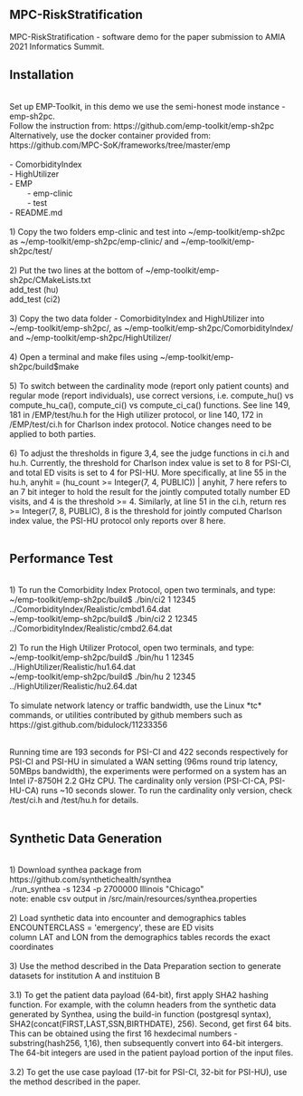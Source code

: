 ## MPC-RiskStratification
  MPC-RiskStratification - software demo for the paper submission to AMIA 2021 Informatics Summit.
  <br/>
## Installation
  <br/>
  Set up EMP-Toolkit, in this demo we use the semi-honest mode instance - emp-sh2pc. 
  <br/>Follow the instruction from: https://github.com/emp-toolkit/emp-sh2pc
  <br/>Alternatively, use the docker container provided from: https://github.com/MPC-SoK/frameworks/tree/master/emp
  <br/><br/>
  - ComorbidityIndex <br/>
  - HighUtilizer <br/>
  - EMP <br/>
    &nbsp;&nbsp;&nbsp;&nbsp;&nbsp;&nbsp;&nbsp;&nbsp;- emp-clinic <br/>
    &nbsp;&nbsp;&nbsp;&nbsp;&nbsp;&nbsp;&nbsp;&nbsp;- test  <br/>
  - README.md <br/><br/>
  1) Copy the two folders emp-clinic and test into ~/emp-toolkit/emp-sh2pc as ~/emp-toolkit/emp-sh2pc/emp-clinic/ and ~/emp-toolkit/emp-sh2pc/test/
  <br/><br/>  
  2) Put the two lines at the bottom of ~/emp-toolkit/emp-sh2pc/CMakeLists.txt   <br/>
add_test (hu)  <br/>
add_test (ci2)  <br/><br/>
  3) Copy the two data folder - ComorbidityIndex and HighUtilizer into ~/emp-toolkit/emp-sh2pc/, as ~/emp-toolkit/emp-sh2pc/ComorbidityIndex/ and ~/emp-toolkit/emp-sh2pc/HighUtilizer/
  <br/><br/>  
  4) Open a terminal and make files using ~/emp-toolkit/emp-sh2pc/build$make
  <br/><br/>  
  5) To switch between the cardinality mode (report only patient counts) and regular mode (report individuals), use correct versions, i.e. compute_hu() vs compute_hu_ca(), compute_ci() vs compute_ci_ca() functions. See line 149, 181 in /EMP/test/hu.h for the High utilizer protocol, or line 140, 172 in /EMP/test/ci.h for Charlson index protocol. Notice changes need to be applied to both parties.
  <br/><br/> 
  6) To adjust the thresholds in figure 3,4, see the judge functions in ci.h and hu.h. Currently, the threshold for Charlson index value is set to 8 for PSI-CI, and total ED visits is set to 4 for PSI-HU. More specifically, at line 55 in the hu.h, anyhit = (hu_count >= Integer(7, 4, PUBLIC)) | anyhit, 7 here refers to an 7 bit integer to hold the result for the jointly computed totally number ED visits, and 4 is the threshold >= 4. Similarly, at line 51 in the ci.h, return res >= Integer(7, 8, PUBLIC), 8 is the threshold for jointly computed Charlson index value, the PSI-HU protocol only reports over 8 here.
  <br/><br/> 
  
## Performance Test
  <br/>
  1) To run the Comorbidity Index Protocol, open two terminals, and type:
  <br/>
  ~/emp-toolkit/emp-sh2pc/build$ ./bin/ci2 1 12345 ../ComorbidityIndex/Realistic/cmbd1.64.dat
  <br/>
  ~/emp-toolkit/emp-sh2pc/build$ ./bin/ci2 2 12345 ../ComorbidityIndex/Realistic/cmbd2.64.dat
  <br/><br/>  
  2) To run the High Utilizer Protocol, open two terminals, and type:
  <br/>
  ~/emp-toolkit/emp-sh2pc/build$ ./bin/hu 1 12345 ../HighUtilizer/Realistic/hu1.64.dat
  <br/>
  ~/emp-toolkit/emp-sh2pc/build$ ./bin/hu 2 12345 ../HighUtilizer/Realistic/hu2.64.dat
  <br/><br/>  
  To simulate network latency or traffic bandwidth, use the Linux *tc* commands, or utilities contributed by github members such as https://gist.github.com/bidulock/11233356  <br/><br/>
  
  Running time are 193 seconds for PSI-CI and 422 seconds respectively for PSI-CI and PSI-HU in simulated a WAN setting (96ms round trip latency, 50MBps bandwidth), the experiments were performed on a system has an Intel i7-8750H 2.2 GHz CPU. The cardinality only version (PSI-CI-CA, PSI-HU-CA) runs ~10 seconds slower. To run the cardinality only version, check /test/ci.h and /test/hu.h for details.
    <br/><br/>  
    
  ## Synthetic Data Generation
  <br/>
  1) Download synthea package from https://github.com/synthetichealth/synthea
  <br/>
  ./run_synthea -s 1234 -p 2700000 Illinois "Chicago"
  <br/>
  note: enable csv output in /src/main/resources/synthea.properties
  <br/><br/>  
  2) Load synthetic data into encounter and demographics tables 
  <br/>
  ENCOUNTERCLASS = 'emergency', these are ED visits
  <br/>
  column LAT and LON from the demographics tables records the exact coordinates
  <br/><br/>  
  3) Use the method described in the Data Preparation section to generate datasets for institution A and instituion B
  <br/><br/>
  3.1) To get the patient data payload (64-bit), first apply SHA2 hashing function. For example, with the column headers from the synthetic data generated by Synthea, using the build-in function (postgresql syntax), SHA2(concat(FIRST,LAST,SSN,BIRTHDATE), 256). Second, get first 64 bits. This can be obtained using the first 16 hexdecimal numbers - substring(hash256, 1,16), then subsequently convert into 64-bit intergers. The 64-bit integers are used in the patient payload portion of the input files.
  <br/><br/>
  3.2) To get the use case payload (17-bit for PSI-CI, 32-bit for PSI-HU), use the method described in the paper.<br/>
  
